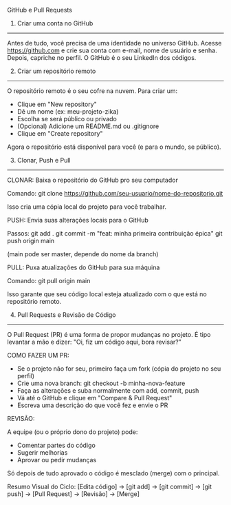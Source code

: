 GitHub e Pull Requests

1. Criar uma conta no GitHub
-----------------------------
Antes de tudo, você precisa de uma identidade no universo GitHub. 
Acesse https://github.com e crie sua conta com e-mail, nome de usuário e senha.
Depois, capriche no perfil. O GitHub é o seu LinkedIn dos códigos.

2. Criar um repositório remoto
------------------------------
O repositório remoto é o seu cofre na nuvem. Para criar um:

- Clique em "New repository"
- Dê um nome (ex: meu-projeto-zika)
- Escolha se será público ou privado
- (Opcional) Adicione um README.md ou .gitignore
- Clique em "Create repository"

Agora o repositório está disponível para você (e para o mundo, se público).

3. Clonar, Push e Pull
----------------------

CLONAR: Baixa o repositório do GitHub pro seu computador

Comando:
git clone https://github.com/seu-usuario/nome-do-repositorio.git

Isso cria uma cópia local do projeto para você trabalhar.

PUSH: Envia suas alterações locais para o GitHub

Passos:
git add .
git commit -m "feat: minha primeira contribuição épica"
git push origin main

(main pode ser master, depende do nome da branch)

PULL: Puxa atualizações do GitHub para sua máquina

Comando:
git pull origin main

Isso garante que seu código local esteja atualizado com o que está no repositório remoto.

4. Pull Requests e Revisão de Código
------------------------------------

O Pull Request (PR) é uma forma de propor mudanças no projeto. É tipo levantar a mão e dizer: 
"Oi, fiz um código aqui, bora revisar?"

COMO FAZER UM PR:

- Se o projeto não for seu, primeiro faça um fork (cópia do projeto no seu perfil)
- Crie uma nova branch:
  git checkout -b minha-nova-feature
- Faça as alterações e suba normalmente com add, commit, push
- Vá até o GitHub e clique em "Compare & Pull Request"
- Escreva uma descrição do que você fez e envie o PR

REVISÃO:

A equipe (ou o próprio dono do projeto) pode:

- Comentar partes do código
- Sugerir melhorias
- Aprovar ou pedir mudanças

Só depois de tudo aprovado o código é mesclado (merge) com o principal.

Resumo Visual do Ciclo:
[Edita código] -> [git add] -> [git commit] -> [git push] -> [Pull Request] -> [Revisão] -> [Merge]
